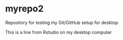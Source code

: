 # myrepo2
Repository for testing my Git/GitHub setup for desktop

This is a line from Rstudio on my desktop computer